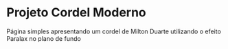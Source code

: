 # Projeto Cordel Moderno

Página simples apresentando um cordel de Milton Duarte utilizando o efeito Paralax no plano de fundo